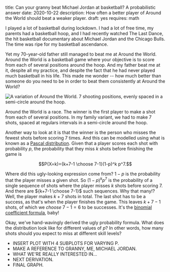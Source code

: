 title: Can your granny beat Michael Jordan at basketball? A probabilistic answer
date: 2020-10-22
description: How often a better player of Around the World should beat a weaker player.
draft: yes
requires: math

I played a lot of basketball during lockdown. I had a lot of free time, my parents had a basketball hoop, and I had recently watched The Last Dance, the hit basketball documentary about Michael Jordan and the Chicago Bulls. The time was ripe for my basketball ascendance.

Yet my 70-year-old father still managed to beat me at Around the World. Around the World is a basketball game where your objective is to score from each of several positions around the hoop. And my father beat me at it, despite all my practice, and despite the fact that he had never played much basketball in his life. This made me wonder -- how much better than someone do you need to be in order to beat them consistently at Around the World?

<img src="{{ url_for('static', filename='img/basketball/around-the-world.png') }}"
     alt="A variation of Around the World. 7 shooting positions, evenly spaced in a semi-circle around the hoop."
     class="centered">

Around the World is a race. The winner is the first player to make a shot from each of several positions. In my family variant, we had to make 7 shots, spaced at regulars intervals in a semi-circle around the hoop.

Another way to look at it is that the winner is the person who misses the fewest shots before scoring 7 times. And this can be modelled using what is known as a [Pascal distribution](https://en.wikipedia.org/wiki/Negative_binomial_distribution). Given that a player scores each shot with probability $p$, the probability that they miss $k$ shots before finishing the game is

$$P(X=k)={k+7-1 \choose 7-1}(1-p)^k p^7.$$

Where did this ugly-looking expression come from? $1-p$ is the probability that the player misses a given shot. So $(1-p)^k p^7$ is the probability of a single sequence of shots where the player misses $k$ shots before scoring 7. And there are ${k+7-1 \choose 7-1}$ such sequences. Why that many!? Well, the player makes $k+7$ shots in total. The last shot has to be a success, as that's when the player finishes the game. This leaves $k+7-1$ shots, of which we *choose* $7-1=6$ to be successes. It's the [binomial coefficient formula](https://en.wikipedia.org/wiki/Binomial_coefficient), baby!

Okay, we've hand-wavingly derived the ugly probability formula. What does the distribution look like for different values of $p$? In other words, how many shots should you expect to miss at different skill levels?

* INSERT PLOT WITH 4 SUBPLOTS FOR VARYING P.
* MAKE A REFERENCE TO GRANNY, ME, MICHAEL JORDAN.
* WHAT WE'RE REALLY INTERESTED IN...
* NEXT DERIVATION.
* FINAL GRAPH.
